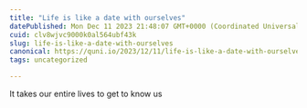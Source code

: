 ```yaml
---
title: "Life is like a date with ourselves"
datePublished: Mon Dec 11 2023 21:48:07 GMT+0000 (Coordinated Universal Time)
cuid: clv8wjvc9000k0al564ubf43k
slug: life-is-like-a-date-with-ourselves
canonical: https://quni.io/2023/12/11/life-is-like-a-date-with-ourselves/
tags: uncategorized

---
```


It takes our entire lives to get to know us